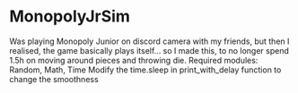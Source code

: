# MonopolyJrSim
Was playing Monopoly Junior on discord camera with my friends, but then I realised, the game basically plays itself... so I made this, to no longer spend 1.5h on moving around pieces and throwing die.
Required modules: Random, Math, Time
Modify the time.sleep in print_with_delay function to change the smoothness
